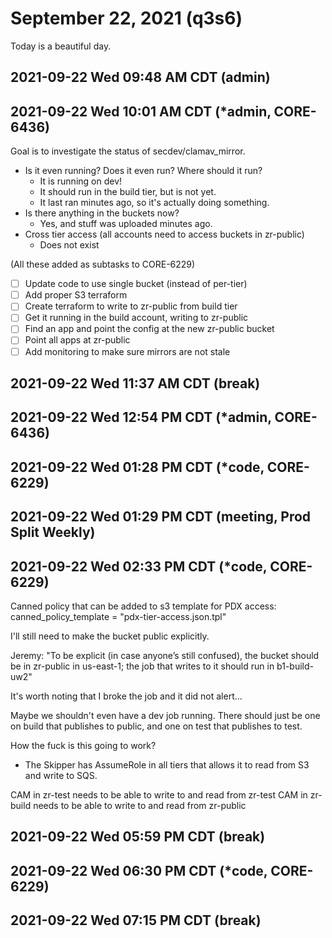 # September 22, 2021 (q3s6)

Today is a beautiful day.

## 2021-09-22 Wed 09:48 AM CDT (admin)

## 2021-09-22 Wed 10:01 AM CDT (*admin, CORE-6436)

Goal is to investigate the status of secdev/clamav_mirror.

- Is it even running? Does it even run? Where should it run?
  - It is running on dev!
  - It should run in the build tier, but is not yet.
  - It last ran minutes ago, so it's actually doing something.
- Is there anything in the buckets now?
  - Yes, and stuff was uploaded minutes ago.
- Cross tier access (all accounts need to access buckets in zr-public)
  - Does not exist

(All these added as subtasks to CORE-6229)
- [ ] Update code to use single bucket (instead of per-tier)
- [ ] Add proper S3 terraform
- [ ] Create terraform to write to zr-public from build tier
- [ ] Get it running in the build account, writing to zr-public
- [ ] Find an app and point the config at the new zr-public bucket
- [ ] Point all apps at zr-public
- [ ] Add monitoring to make sure mirrors are not stale

## 2021-09-22 Wed 11:37 AM CDT (break)

## 2021-09-22 Wed 12:54 PM CDT (*admin, CORE-6436)

## 2021-09-22 Wed 01:28 PM CDT (*code, CORE-6229)

## 2021-09-22 Wed 01:29 PM CDT (meeting, Prod Split Weekly)

## 2021-09-22 Wed 02:33 PM CDT (*code, CORE-6229)

Canned policy that can be added to s3 template for PDX access:
canned_policy_template = "pdx-tier-access.json.tpl"

I'll still need to make the bucket public explicitly.

Jeremy: "To be explicit (in case anyone’s still confused), the bucket should be
in zr-public in us-east-1; the job that writes to it should run in b1-build-uw2"

It's worth noting that I broke the job and it did not alert...

Maybe we shouldn't even have a dev job running. There should just be one on
build that publishes to public, and one on test that publishes to test.

How the fuck is this going to work?
- The Skipper has AssumeRole in all tiers that allows it to read from S3 and write
to SQS.

CAM in zr-test needs to be able to write to and read from zr-test
CAM in zr-build needs to be able to write to and read from zr-public

## 2021-09-22 Wed 05:59 PM CDT (break)

## 2021-09-22 Wed 06:30 PM CDT (*code, CORE-6229)

## 2021-09-22 Wed 07:15 PM CDT (break)


